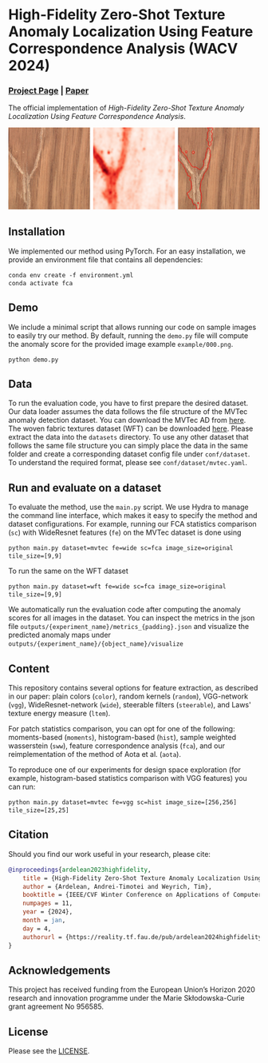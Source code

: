 # High-Fidelity Zero-Shot Texture Anomaly Localization Using Feature Correspondence Analysis (WACV 2024)

### [Project Page](https://reality.tf.fau.de/pub/ardelean2024highfidelity.html) | [Paper](https://arxiv.org/abs/2304.06433)

The official implementation of *High-Fidelity Zero-Shot Texture Anomaly Localization Using Feature Correspondence Analysis*.

![Teaser](static/teaser.png)

## Installation
We implemented our method using PyTorch. 
For an easy installation, we provide an environment file that contains all dependencies:

```
conda env create -f environment.yml
conda activate fca
```

## Demo
We include a minimal script that allows running our code on sample images to easily try our method.
By default, running the `demo.py` file will compute the anomaly score for the provided image example `example/000.png`.
```
python demo.py
```

## Data
To run the evaluation code, you have to first prepare the desired dataset.
Our data loader assumes the data follows the file structure of the MVTec anomaly detection dataset.
You can download the MVTec AD from [here](https://www.mvtec.com/company/research/datasets/mvtec-ad).
The woven fabric textures dataset (WFT) can be downloaded [here](https://www.mydrive.ch/shares/46066/8338a11f32bb1b7b215c5381abe54ebf/download/420939225-1629955758/textures.zip).
Please extract the data into the `datasets` directory.
To use any other dataset that follows the same file structure you can simply place the data in the same folder and create a corresponding dataset config file under `conf/dataset`. To understand the required format, please see `conf/dataset/mvtec.yaml`.

## Run and evaluate on a dataset
To evaluate the method, use the `main.py` script. We use Hydra to manage the command line interface, which makes it easy to specify the method and dataset configurations.
For example, running our FCA statistics comparison (`sc`) with WideResnet features (`fe`) on the MVTec dataset is done using
```
python main.py dataset=mvtec fe=wide sc=fca image_size=original tile_size=[9,9]
```
To run the same on the WFT dataset 
```
python main.py dataset=wft fe=wide sc=fca image_size=original tile_size=[9,9]
```

We automatically run the evaluation code after computing the anomaly scores for all images in the dataset.
You can inspect the metrics in the json file `outputs/{experiment_name}/metrics_{padding}.json` and visualize the predicted anomaly maps under `outputs/{experiment_name}/{object_name}/visualize`


## Content
This repository contains several options for feature extraction, as described in our paper: plain colors (`color`), random kernels (`random`), VGG-network (`vgg`), WideResnet-network (`wide`), steerable filters (`steerable`), and Laws' texture energy measure (`ltem`).

For patch statistics comparison, you can opt for one of the following: moments-based (`moments`), histogram-based (`hist`), sample weighted wasserstein (`sww`), feature correspondence analysis (`fca`), and our reimplementation of the method of Aota et al. (`aota`).

To reproduce one of our experiments for design space exploration (for example, histogram-based statistics comparison with VGG features) you can run:
```
python main.py dataset=mvtec fe=vgg sc=hist image_size=[256,256] tile_size=[25,25]
```

## Citation
Should you find our work useful in your research, please cite:
```BibTeX
@inproceedings{ardelean2023highfidelity,
    title = {High-Fidelity Zero-Shot Texture Anomaly Localization Using Feature Correspondence Analysis},
    author = {Ardelean, Andrei-Timotei and Weyrich, Tim},
    booktitle = {IEEE/CVF Winter Conference on Applications of Computer Vision (WACV)},
    numpages = 11,
    year = {2024},
    month = jan,
    day = 4,
    authorurl = {https://reality.tf.fau.de/pub/ardelean2024highfidelity.html},
}
```

## Acknowledgements
This project has received funding from the European Union’s Horizon 2020 research and innovation programme under the Marie Skłodowska-Curie grant agreement No 956585.

## License
Please see the [LICENSE](LICENSE).